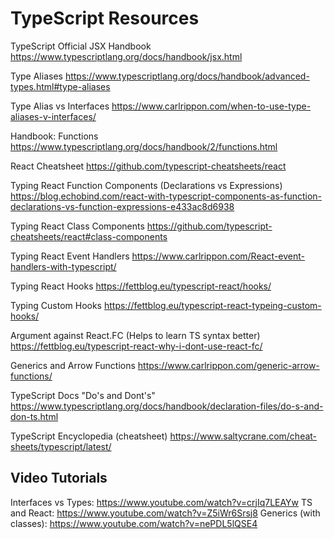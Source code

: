 # TypeScript Resources

TypeScript Official JSX Handbook
https://www.typescriptlang.org/docs/handbook/jsx.html

Type Aliases
https://www.typescriptlang.org/docs/handbook/advanced-types.html#type-aliases

Type Alias vs Interfaces
https://www.carlrippon.com/when-to-use-type-aliases-v-interfaces/

Handbook: Functions
https://www.typescriptlang.org/docs/handbook/2/functions.html

React Cheatsheet
https://github.com/typescript-cheatsheets/react

Typing React Function Components (Declarations vs Expressions)
https://blog.echobind.com/react-with-typescript-components-as-function-declarations-vs-function-expressions-e433ac8d6938

Typing React Class Components
https://github.com/typescript-cheatsheets/react#class-components

Typing React Event Handlers
https://www.carlrippon.com/React-event-handlers-with-typescript/

Typing React Hooks
https://fettblog.eu/typescript-react/hooks/

Typing Custom Hooks
https://fettblog.eu/typescript-react-typeing-custom-hooks/

Argument against React.FC (Helps to learn TS syntax better)
https://fettblog.eu/typescript-react-why-i-dont-use-react-fc/

Generics and Arrow Functions
https://www.carlrippon.com/generic-arrow-functions/

TypeScript Docs "Do's and Dont's"
https://www.typescriptlang.org/docs/handbook/declaration-files/do-s-and-don-ts.html

TypeScript Encyclopedia (cheatsheet)
https://www.saltycrane.com/cheat-sheets/typescript/latest/

## Video Tutorials

Interfaces vs Types: https://www.youtube.com/watch?v=crjIq7LEAYw
TS and React: https://www.youtube.com/watch?v=Z5iWr6Srsj8
Generics (with classes): https://www.youtube.com/watch?v=nePDL5lQSE4
